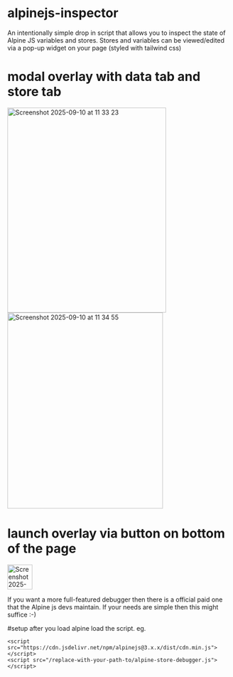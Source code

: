 # alpinejs-inspector
An intentionally simple drop in script that allows you to inspect the state of Alpine JS variables and stores. Stores and variables can be viewed/edited via a pop-up widget on your page (styled with tailwind css) 

# modal overlay with data tab and store tab 
<img width="357" height="461" alt="Screenshot 2025-09-10 at 11 33 23" src="https://github.com/user-attachments/assets/e74f7aae-c4e6-44a9-a2b0-6303c05465cf" />
<img width="350" height="441" alt="Screenshot 2025-09-10 at 11 34 55" src="https://github.com/user-attachments/assets/60f79471-6fc5-4b71-bada-f1484f7bd4ec" />

# launch overlay via button on bottom of the page 
<img width="56" height="56" alt="Screenshot 2025-09-10 at 11 40 28" src="https://github.com/user-attachments/assets/6225c89f-d1bb-4336-8f26-0678d37334fe" />

If you want a more full-featured debugger then there is a official paid one that the Alpine js devs maintain. If your needs are simple then this might suffice :-)  


#setup
after you load alpine load the script. eg.
```
<script src="https://cdn.jsdelivr.net/npm/alpinejs@3.x.x/dist/cdn.min.js"></script>
<script src="/replace-with-your-path-to/alpine-store-debugger.js"></script>
```
